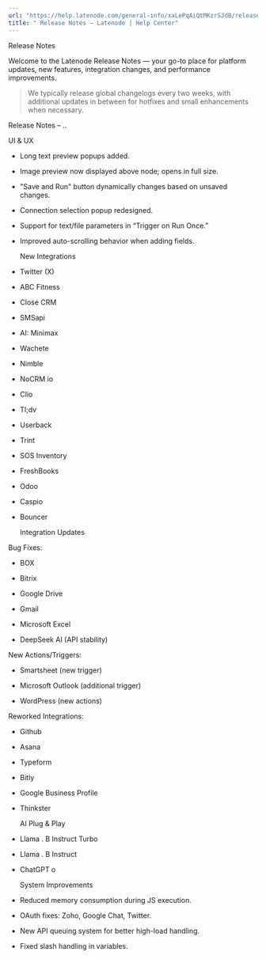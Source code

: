 ```yaml
---
url: "https://help.latenode.com/general-info/xaLePqAiQtMKzrSJdB/release-notes/xaLePqAoKwKNGBJfLoQ"
title: " Release Notes – Latenode | Help Center"
---
```


 Release Notes

Welcome to the Latenode Release Notes — your go-to place for platform updates, new features, integration changes, and performance improvements.

>  We typically release global changelogs every two weeks, with additional updates in between for hotfixes and small enhancements when necessary.

  

  Release Notes – ..

  

  UI & UX

- Long text preview popups added.

- Image preview now displayed above node; opens in full size.

- "Save and Run" button dynamically changes based on unsaved changes.

- Connection selection popup redesigned.

- Support for text/file parameters in “Trigger on Run Once.”

- Improved auto-scrolling behavior when adding fields.

  

  New Integrations

- Twitter (X)

- ABC Fitness

- Close CRM

- SMSapi

- AI: Minimax

- Wachete

- Nimble

- NoCRM io

- Clio

- Tl;dv

- Userback

- Trint

- SOS Inventory

- FreshBooks

- Odoo

- Caspio

- Bouncer

  

  Integration Updates

Bug Fixes:

- BOX

- Bitrix

- Google Drive

- Gmail

- Microsoft Excel

- DeepSeek AI (API stability)

New Actions/Triggers:

- Smartsheet (new trigger)

- Microsoft Outlook (additional trigger)

- WordPress (new actions)

Reworked Integrations:

- Github

- Asana

- Typeform

- Bitly

- Google Business Profile

- Thinkster

  

  AI Plug & Play

- Llama . B Instruct Turbo

- Llama . B Instruct

- ChatGPT o

  

  System Improvements

- Reduced memory consumption during JS execution.

- OAuth fixes: Zoho, Google Chat, Twitter.

- New API queuing system for better high-load handling.

- Fixed slash handling in variables.

  